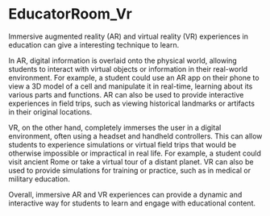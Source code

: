 # EducatorRoom_Vr
Immersive augmented reality (AR) and virtual reality (VR) experiences in education can give a interesting technique to learn. 

In AR, digital information is overlaid onto the physical world, allowing students to interact with virtual objects or information in their real-world environment. For example, a student could use an AR app on their phone to view a 3D model of a cell and manipulate it in real-time, learning about its various parts and functions. AR can also be used to provide interactive experiences in field trips, such as viewing historical landmarks or artifacts in their original locations.

VR, on the other hand, completely immerses the user in a digital environment, often using a headset and handheld controllers. This can allow students to experience simulations or virtual field trips that would be otherwise impossible or impractical in real life. For example, a student could visit ancient Rome or take a virtual tour of a distant planet. VR can also be used to provide simulations for training or practice, such as in medical or military education.

Overall, immersive AR and VR experiences can provide a dynamic and interactive way for students to learn and engage with educational content.

